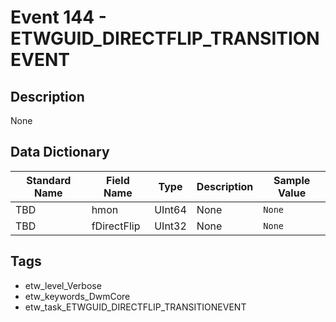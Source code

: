 # Event 144 - ETWGUID_DIRECTFLIP_TRANSITIONEVENT

## Description
None

## Data Dictionary
|Standard Name|Field Name|Type|Description|Sample Value|
|---|---|---|---|---|
|TBD|hmon|UInt64|None|`None`|
|TBD|fDirectFlip|UInt32|None|`None`|

## Tags
* etw_level_Verbose
* etw_keywords_DwmCore
* etw_task_ETWGUID_DIRECTFLIP_TRANSITIONEVENT